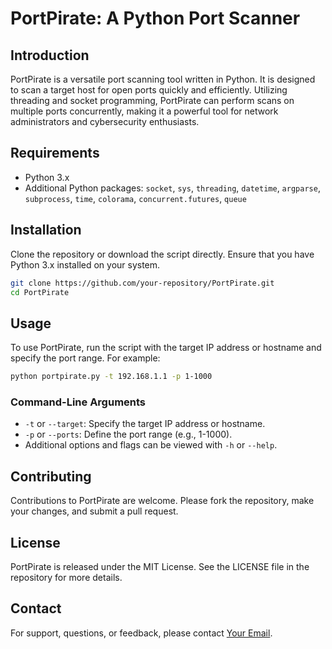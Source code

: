 
# PortPirate: A Python Port Scanner

## Introduction
PortPirate is a versatile port scanning tool written in Python. It is designed to scan a target host for open ports quickly and efficiently. Utilizing threading and socket programming, PortPirate can perform scans on multiple ports concurrently, making it a powerful tool for network administrators and cybersecurity enthusiasts.

## Requirements
- Python 3.x
- Additional Python packages: `socket`, `sys`, `threading`, `datetime`, `argparse`, `subprocess`, `time`, `colorama`, `concurrent.futures`, `queue`

## Installation
Clone the repository or download the script directly. Ensure that you have Python 3.x installed on your system.

```bash
git clone https://github.com/your-repository/PortPirate.git
cd PortPirate
```

## Usage
To use PortPirate, run the script with the target IP address or hostname and specify the port range. For example:

```bash
python portpirate.py -t 192.168.1.1 -p 1-1000
```

### Command-Line Arguments
- `-t` or `--target`: Specify the target IP address or hostname.
- `-p` or `--ports`: Define the port range (e.g., 1-1000).
- Additional options and flags can be viewed with `-h` or `--help`.

## Contributing
Contributions to PortPirate are welcome. Please fork the repository, make your changes, and submit a pull request.

## License
PortPirate is released under the MIT License. See the LICENSE file in the repository for more details.

## Contact
For support, questions, or feedback, please contact [Your Email](mailto:your-email@example.com).
